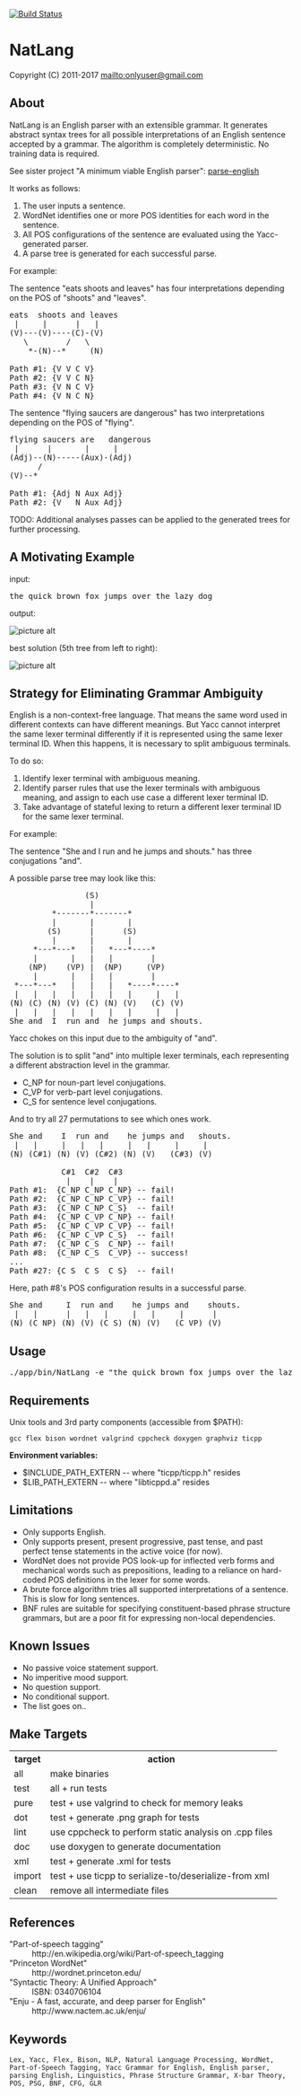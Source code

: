 [![Build Status](https://secure.travis-ci.org/onlyuser/NatLang.png)](http://travis-ci.org/onlyuser/NatLang)

NatLang
=======

Copyright (C) 2011-2017 <mailto:onlyuser@gmail.com>

About
-----

NatLang is an English parser with an extensible grammar.
It generates abstract syntax trees for all possible interpretations of an English sentence accepted by a grammar.
The algorithm is completely deterministic. No training data is required.

See sister project "A minimum viable English parser": [parse-english](https://github.com/onlyuser/parse-english)

It works as follows:

1. The user inputs a sentence.
2. WordNet identifies one or more POS identities for each word in the sentence.
3. All POS configurations of the sentence are evaluated using the Yacc-generated parser.
4. A parse tree is generated for each successful parse.

For example:

The sentence "eats shoots and leaves" has four interpretations depending on the POS of "shoots" and "leaves".

<pre>
eats  shoots and leaves
 |     |      |   |
(V)---(V)----(C)-(V)
   \        /   \
    *-(N)--*     (N)

Path #1: {V V C V}
Path #2: {V V C N}
Path #3: {V N C V}
Path #4: {V N C N}
</pre>

The sentence "flying saucers are dangerous" has two interpretations depending on the POS of "flying".

<pre>
flying saucers are   dangerous
 |      |       |     |
(Adj)--(N)-----(Aux)-(Adj)
      /
(V)--*

Path #1: {Adj N Aux Adj}
Path #2: {V   N Aux Adj}
</pre>

TODO: Additional analyses passes can be applied to the generated trees for further processing.

A Motivating Example
--------------------

input:
<pre>
the quick brown fox jumps over the lazy dog
</pre>

output:

![picture alt](https://sites.google.com/site/onlyuser/files/ast_fox_all.png "ast_for_all")

best solution (5th tree from left to right):

![picture alt](https://sites.google.com/site/onlyuser/files/ast_fox.png "ast_fox")

Strategy for Eliminating Grammar Ambiguity
------------------------------------------

English is a non-context-free language.
That means the same word used in different contexts can have different meanings.
But Yacc cannot interpret the same lexer terminal differently if it is represented using the same lexer terminal ID.
When this happens, it is necessary to split ambiguous terminals.

To do so:

1. Identify lexer terminal with ambiguous meaning.
2. Identify parser rules that use the lexer terminals with ambiguous meaning, and assign to each use case a different lexer terminal ID.
3. Take advantage of stateful lexing to return a different lexer terminal ID for the same lexer terminal.

For example:

The sentence "She and I run and he jumps and shouts." has three conjugations "and".

A possible parse tree may look like this:

<pre>
                (S)
                 |
         *-------*-------*
         |       |       |
        (S)      |      (S)
         |       |       |
     *---*---*   |   *---*----*
     |       |   |   |        |
    (NP)    (VP) |  (NP)     (VP)
     |       |   |   |        |
 *---*---*   |   |   |   *----*----*
 |   |   |   |   |   |   |     |   |
(N) (C) (N) (V) (C) (N) (V)   (C) (V)
 |   |   |   |   |   |   |     |   |
She and  I  run and  he jumps and shouts.
</pre>

Yacc chokes on this input due to the ambiguity of "and".

The solution is to split "and" into multiple lexer terminals, each representing a different abstraction level in the grammar.

* C_NP for noun-part level conjugations.
* C_VP for verb-part level conjugations.
* C_S for sentence level conjugations.

And to try all 27 permutations to see which ones work.

<pre>
She and    I  run and    he jumps and   shouts.
 |   |     |   |   |     |   |     |     |
(N) (C#1) (N) (V) (C#2) (N) (V)   (C#3) (V)

           C#1  C#2  C#3
            |    |    |
Path #1:  {C_NP C_NP C_NP} -- fail!
Path #2:  {C_NP C_NP C_VP} -- fail!
Path #3:  {C_NP C_NP C_S}  -- fail!
Path #4:  {C_NP C_VP C_NP} -- fail!
Path #5:  {C_NP C_VP C_VP} -- fail!
Path #6:  {C_NP C_VP C_S}  -- fail!
Path #7:  {C_NP C_S  C_NP} -- fail!
Path #8:  {C_NP C_S  C_VP} -- success!
...
Path #27: {C_S  C_S  C_S}  -- fail!
</pre>

Here, path #8's POS configuration results in a successful parse.

<pre>
She and     I  run and    he jumps and    shouts.
 |   |      |   |   |     |   |     |      |
(N) (C_NP) (N) (V) (C_S) (N) (V)   (C_VP) (V)
</pre>

Usage
-----

<pre>
./app/bin/NatLang -e "the quick brown fox jumps over the lazy dog" -d | dot -Tpng -oast_fox.png
</pre>

Requirements
------------

Unix tools and 3rd party components (accessible from $PATH):

    gcc flex bison wordnet valgrind cppcheck doxygen graphviz ticpp

**Environment variables:**

* $INCLUDE_PATH_EXTERN -- where "ticpp/ticpp.h" resides
* $LIB_PATH_EXTERN     -- where "libticppd.a" resides

Limitations
-----------

* Only supports English.
* Only supports present, present progressive, past tense, and past perfect tense statements in the active voice (for now).
* WordNet does not provide POS look-up for inflected verb forms and mechanical words such as prepositions, leading to a reliance on hard-coded POS definitions in the lexer for some words.
* A brute force algorithm tries all supported interpretations of a sentence. This is slow for long sentences.
* BNF rules are suitable for specifying constituent-based phrase structure grammars, but are a poor fit for expressing non-local dependencies.

Known Issues
------------

* No passive voice statement support.
* No imperitive mood support.
* No question support.
* No conditional support.
* The list goes on..

Make Targets
------------

<table>
    <tr><th> target </th><th> action                                                </th></tr>
    <tr><td> all    </td><td> make binaries                                         </td></tr>
    <tr><td> test   </td><td> all + run tests                                       </td></tr>
    <tr><td> pure   </td><td> test + use valgrind to check for memory leaks         </td></tr>
    <tr><td> dot    </td><td> test + generate .png graph for tests                  </td></tr>
    <tr><td> lint   </td><td> use cppcheck to perform static analysis on .cpp files </td></tr>
    <tr><td> doc    </td><td> use doxygen to generate documentation                 </td></tr>
    <tr><td> xml    </td><td> test + generate .xml for tests                        </td></tr>
    <tr><td> import </td><td> test + use ticpp to serialize-to/deserialize-from xml </td></tr>
    <tr><td> clean  </td><td> remove all intermediate files                         </td></tr>
</table>

References
----------

<dl>
    <dt>"Part-of-speech tagging"</dt>
    <dd>http://en.wikipedia.org/wiki/Part-of-speech_tagging</dd>
    <dt>"Princeton WordNet"</dt>
    <dd>http://wordnet.princeton.edu/</dd>
    <dt>"Syntactic Theory: A Unified Approach"</dt>
    <dd>ISBN: 0340706104</dd>
    <dt>"Enju - A fast, accurate, and deep parser for English"</dt>
    <dd>http://www.nactem.ac.uk/enju/</dd>
</dl>

Keywords
--------

    Lex, Yacc, Flex, Bison, NLP, Natural Language Processing, WordNet, Part-of-Speech Tagging, Yacc Grammar for English, English parser, parsing English, Linguistics, Phrase Structure Grammar, X-bar Theory, POS, PSG, BNF, CFG, GLR

